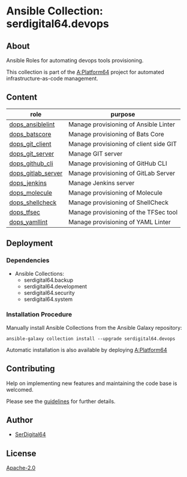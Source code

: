 # Ansible Collection: serdigital64.devops

## About

Ansible Roles for automating devops tools provisioning.

This collection is part of the [A:Platform64](https://github.com/aplatform64/aplatform64) project for automated infrastructure-as-code management.

## Content

| role                                                                                        | purpose                                |
| ------------------------------------------------------------------------------------------- | -------------------------------------- |
| [dops_ansiblelint](https://aplatform64.readthedocs.io/en/latest/roles/dops_ansiblelint)     | Manage provisioning of Ansible Linter  |
| [dops_batscore](https://aplatform64.readthedocs.io/en/latest/roles/dops_batscore)           | Manage provisioning of Bats Core       |
| [dops_git_client](https://aplatform64.readthedocs.io/en/latest/roles/dops_git_client)       | Manage provisioning of client side GIT |
| [dops_git_server](https://aplatform64.readthedocs.io/en/latest/roles/dops_git_server)       | Manage GIT server                      |
| [dops_github_cli](https://aplatform64.readthedocs.io/en/latest/roles/dops_github_cli)       | Manage provisioning of GitHub CLI      |
| [dops_gitlab_server](https://aplatform64.readthedocs.io/en/latest/roles/dops_gitlab_server) | Manage provisioning of GitLab Server   |
| [dops_jenkins](https://aplatform64.readthedocs.io/en/latest/roles/dops_jenkins)             | Manage Jenkins server                  |
| [dops_molecule](https://aplatform64.readthedocs.io/en/latest/roles/dops_molecule)           | Manage provisioning of Molecule        |
| [dops_shellcheck](https://aplatform64.readthedocs.io/en/latest/roles/dops_shellcheck)       | Manage provisioning of ShellCheck      |
| [dops_tfsec](https://aplatform64.readthedocs.io/en/latest/roles/dops_tfsec)                 | Manage provisioning of the TFSec tool  |
| [dops_yamllint](https://aplatform64.readthedocs.io/en/latest/roles/dops_yamllint)           | Manage provisioning of YAML Linter     |

## Deployment

### Dependencies

- Ansible Collections:
  - serdigital64.backup
  - serdigital64.development
  - serdigital64.security
  - serdigital64.system

### Installation Procedure

Manually install Ansible Collections from the Ansible Galaxy repository:

```shell
ansible-galaxy collection install --upgrade serdigital64.devops
```

Automatic installation is also available by deploying [A:Platform64](https://aplatform64.readthedocs.io/en/latest/#deployment)

## Contributing

Help on implementing new features and maintaining the code base is welcomed.

Please see the [guidelines](https://aplatform64.readthedocs.io/en/latest/CONTRIBUTING) for further details.

## Author

- [SerDigital64](https://serdigital64.github.io/)

## License

[Apache-2.0](https://www.apache.org/licenses/LICENSE-2.0.txt)
